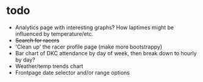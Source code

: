 todo
========

+ Analytics page with interesting graphs? How laptimes might be influenced by temperature/etc.
+ ~~Search for racers~~
+ 'Clean up' the racer profile page (make more bootstrappy)
+ Bar chart of DKC attendance by day of week, then break down to hourly by day?
+ Weather/temp trends chart
+ Frontpage date selector and/or range options

